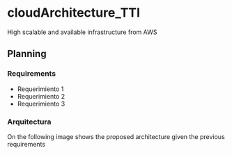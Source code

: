 # cloudArchitecture_TTI
High scalable and available infrastructure from AWS

## Planning

### Requirements
* Requerimiento 1
* Requerimiento 2
* Requerimiento 3

### Arquitectura
On the following image shows the proposed architecture given the previous requirements
